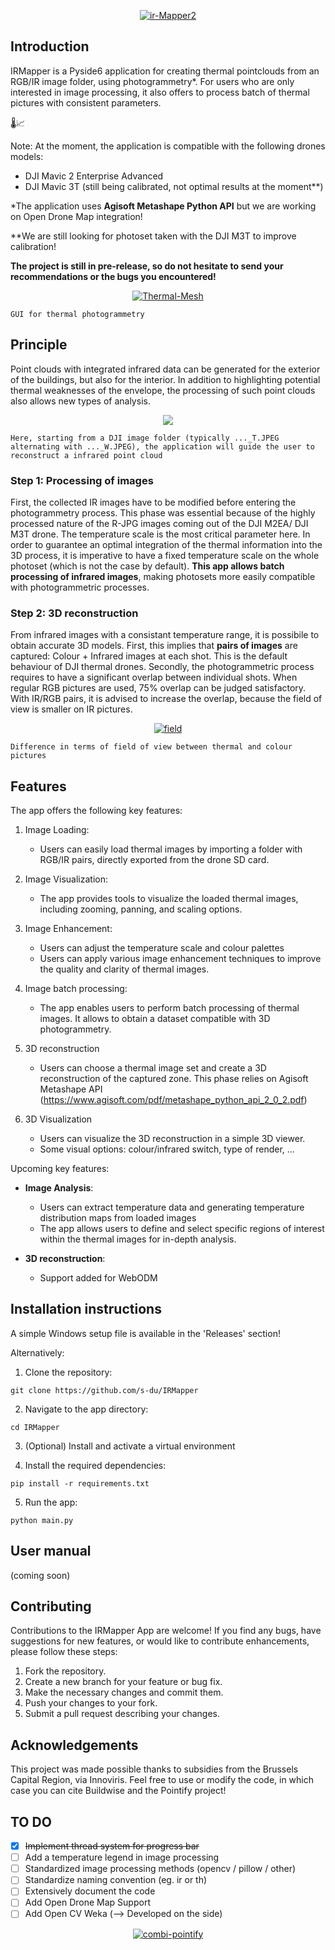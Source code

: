<p align="center">
    <a href="https://ibb.co/XZMXw3P"><img src="https://i.ibb.co/svzjB64/ir-Mapper2.png" alt="ir-Mapper2" border="0"></a>
</p>

## Introduction

IRMapper is a Pyside6 application for creating thermal pointclouds from an RGB/IR image folder, using photogrammetry*. For users who are only interested in image processing, it also offers to process batch of thermal pictures with consistent parameters.

🌡️📈

Note: At the moment, the application is compatible with the following drones models:
- DJI Mavic 2 Enterprise Advanced
- DJI Mavic 3T (still being calibrated, not optimal results at the moment**)

*The application uses **Agisoft Metashape Python API** but we are working on Open Drone Map integration!

**We are still looking for photoset taken with the DJI M3T to improve calibration!

**The project is still in pre-release, so do not hesitate to send your recommendations or the bugs you encountered!**

<p align="center">
    <a href="https://ibb.co/MfKBYKL"><img src="https://i.ibb.co/ScHfhHp/Thermal-Mesh.png" alt="Thermal-Mesh" border="0"></a>
    
    GUI for thermal photogrammetry
</p>


## Principle
Point clouds with integrated infrared data can be generated for the exterior of the buildings, but also for the interior. In addition to highlighting potential thermal weaknesses of the envelope, the processing of such point clouds also allows new types of analysis.
<p align="center">
    <a href=https://i.postimg.cc/ryBngFn4/Picture1.png><img src="https://i.postimg.cc/ryBngFn4/Picture1.png" border="0"></a> 
    
    Here, starting from a DJI image folder (typically ..._T.JPEG alternating with ..._W.JPEG), the application will guide the user to reconstruct a infrared point cloud
</p>

### Step 1: Processing of images
First, the collected IR images have to be modified before entering the photogrammetry process. This phase was essential because of the highly processed nature of the R-JPG images coming out of the DJI M2EA/ DJI M3T drone. The temperature scale is the most critical parameter here. In order to guarantee an optimal integration of the thermal information into the 3D process, it is imperative to have a fixed temperature scale on the whole photoset (which is not the case by default). **This app allows batch processing of infrared images**, making photosets more easily compatible with photogrammetric processes.

### Step 2: 3D reconstruction
From infrared images with a consistant temperature range, it is possibile to obtain accurate 3D models. First, this implies that **pairs of images** are captured: Colour + Infrared images at each shot. This is the default behaviour of DJI thermal drones. Secondly, the photogrammetric process requires to have a significant overlap between individual shots. When regular RGB pictures are used, 75% overlap can be judged satisfactory. With IR/RGB pairs, it is advised to increase the overlap, because the field of view is smaller on IR pictures. 

<p align="center">
    <a href="https://imgbb.com/"><img src="https://i.ibb.co/T8HKHVP/field.png" alt="field" border="0"></a>
    
    Difference in terms of field of view between thermal and colour pictures
</p>

## Features
The app offers the following key features:

1. Image Loading:
    - Users can easily load thermal images by importing a folder with RGB/IR pairs, directly exported from the drone SD card.
  
2. Image Visualization:
    - The app provides tools to visualize the loaded thermal images, including zooming, panning, and scaling options.

3. Image Enhancement:
    - Users can adjust the temperature scale and colour palettes
    - Users can apply various image enhancement techniques to improve the quality and clarity of thermal images.
  
4. Image batch processing:
    - The app enables users to perform batch processing of thermal images. It allows to obtain a dataset compatible with 3D photogrammetry.

5. 3D reconstruction
    - Users can choose a thermal image set and create a 3D reconstruction of the captured zone. This phase relies on Agisoft Metashape API (https://www.agisoft.com/pdf/metashape_python_api_2_0_2.pdf)

6. 3D Visualization
    - Users can visualize the 3D reconstruction in a simple 3D viewer.
    - Some visual options: colour/infrared switch, type of render, ...

Upcoming key features:

- **Image Analysis**:
    - Users can extract temperature data and generating temperature distribution maps from loaded images
    - The app allows users to define and select specific regions of interest within the thermal images for in-depth analysis.

- **3D reconstruction**:
    - Support added for WebODM 


## Installation instructions
A simple Windows setup file is available in the 'Releases' section!

Alternatively:
1. Clone the repository:
```
git clone https://github.com/s-du/IRMapper
```

2. Navigate to the app directory:
```
cd IRMapper
```
3. (Optional) Install and activate a virtual environment

   
4. Install the required dependencies:
```
pip install -r requirements.txt
```

5. Run the app:
```
python main.py
```

## User manual
(coming soon)

## Contributing

Contributions to the IRMapper App are welcome! If you find any bugs, have suggestions for new features, or would like to contribute enhancements, please follow these steps:

1. Fork the repository.
2. Create a new branch for your feature or bug fix.
3. Make the necessary changes and commit them.
4. Push your changes to your fork.
5. Submit a pull request describing your changes.

## Acknowledgements
This project was made possible thanks to subsidies from the Brussels Capital Region, via Innoviris.
Feel free to use or modify the code, in which case you can cite Buildwise and the Pointify project!

## TO DO

- [x] ~~Implement thread system for progress bar~~
- [ ] Add a temperature legend in image processing
- [ ] Standardized image processing methods (opencv / pillow / other)
- [ ] Standardize naming convention (eg. ir or th)
- [ ] Extensively document the code
- [ ] Add Open Drone Map Support
- [ ] Add Open CV Weka (--> Developed on the side)

<p align="center">
    <a href="https://ibb.co/51mvcNW"><img src="https://i.ibb.co/RgfPHxp/combi-pointify.png" alt="combi-pointify" border="0"></a>
</p>

